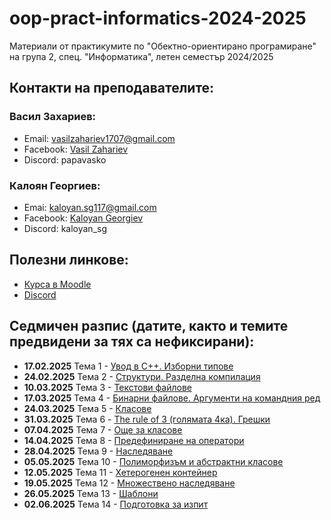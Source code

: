 # oop-pract-informatics-2024-2025
Материали от практикумите по "Обектно-ориентирано програмиране" на група 2, спец. "Информатика", летен семестър 2024/2025

## Контакти на преподавателите:

### Васил Захариев:

- Email: vasilzahariev1707@gmail.com
- Facebook: [Vasil Zahariev](https://www.facebook.com/vasil.zahariev.75/)
- Discord: papavasko

### Калоян Георгиев:

- Emai: kaloyan.sg117@gmail.com
- Facebook: [Kaloyan Georgiev](https://www.facebook.com/kaloqn.georgiew)
- Discord: kaloyan_sg

## Полезни линкове:

- [Курса в Moodle](https://learn.fmi.uni-sofia.bg/course/view.php?id=10995)
- [Discord](https://discord.gg/gdwPfWDWuJ)

## Седмичен разпис (датите, както и темите предвидени за тях са нефиксирани):

- **17.02.2025** Тема 1 - [Увод в C++. Изборни типове](./01-Hello-Cpp/)
- **24.02.2025** Тема 2 - [Структури. Разделна компилация](./02-Structures/)
- **10.03.2025** Тема 3 - [Текстови файлове](./03-Text-Files/)
- **17.03.2025** Тема 4 - [Бинарни файлове. Аргументи на командния ред](./04-Binary-Files/)
- **24.03.2025** Тема 5 - [Класове](./)
- **31.03.2025** Тема 6 - [The rule of 3 (голямата 4ка). Грешки](./)
- **07.04.2025** Тема 7 - [Още за класове](./)
- **14.04.2025** Тема 8 - [Предефиниране на оператори](./)
- **28.04.2025** Тема 9 - [Наследяване](./)
- **05.05.2025** Тема 10 - [Полиморфизъм и абстрактни класове](./)
- **12.05.2025** Тема 11 - [Хетерогенен контейнер](./)
- **19.05.2025** Тема 12 - [Множествено наследяване](./)
- **26.05.2025** Тема 13 - [Шаблони](./)
- **02.06.2025** Тема 14 - [Подготовка за изпит](./)
